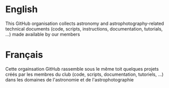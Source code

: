# English

This GitHub organisation collects astronomy and astrophotography-related technical documents (code, scripts, instructions, documentation, tutorials, ...) made available by our members

# Français

Cette orgainsation GitHub rassemble sous le même toit quelques projets créés par les membres du club (code, scripts, documentation, tutoriels, ...) dans les domaines de l'astronomie et de l'astrophotographie
